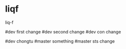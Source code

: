 # liqf
liq-f

#dev  first change
#dev   second change
#dev  con change

#dev  chongtu
#master something
#master sts change

